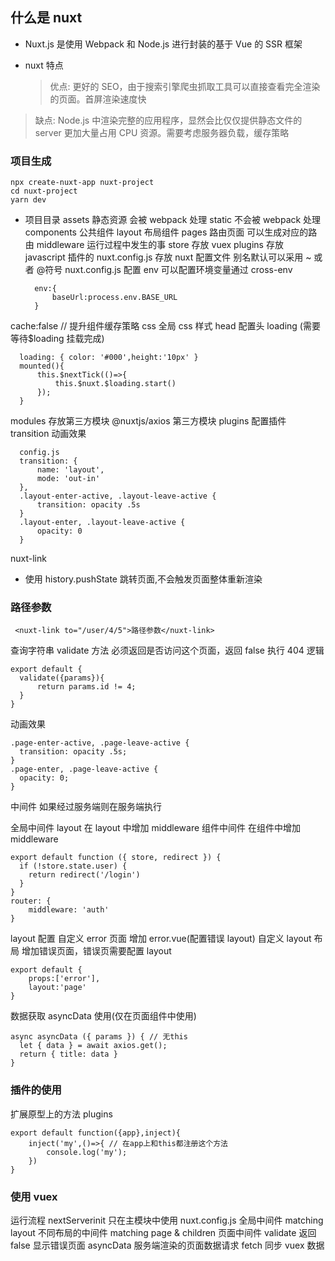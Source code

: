 ## 什么是 nuxt

- Nuxt.js 是使用 Webpack 和 Node.js 进行封装的基于 Vue 的 SSR 框架

- nuxt 特点
  > 优点:
  > 更好的 SEO，由于搜索引擎爬虫抓取工具可以直接查看完全渲染的页面。首屏渲染速度快

> 缺点:
> Node.js 中渲染完整的应用程序，显然会比仅仅提供静态文件的 server 更加大量占用 CPU 资源。需要考虑服务器负载，缓存策略

### 项目生成

```
npx create-nuxt-app nuxt-project
cd nuxt-project
yarn dev
```

- 项目目录
  assets 静态资源 会被 webpack 处理
  static 不会被 webpack 处理
  components 公共组件
  layout 布局组件
  pages 路由页面 可以生成对应的路由
  middleware 运行过程中发生的事
  store 存放 vuex
  plugins 存放 javascript 插件的
  nuxt.config.js 存放 nuxt 配置文件
  别名默认可以采用 ~ 或者 @符号
  nuxt.config.js 配置
  env 可以配置环境变量通过 cross-env

        env:{
            baseUrl:process.env.BASE_URL
        }

cache:false // 提升组件缓存策略
css 全局 css 样式
head 配置头
loading (需要等待\$loading 挂载完成)

      loading: { color: '#000',height:'10px' }
      mounted(){
          this.$nextTick(()=>{
              this.$nuxt.$loading.start()
          });
      }

modules 存放第三方模块 @nuxtjs/axios 第三方模块
plugins 配置插件
transition 动画效果

      config.js
      transition: {
          name: 'layout',
          mode: 'out-in'
      },
      .layout-enter-active, .layout-leave-active {
          transition: opacity .5s
      }
      .layout-enter, .layout-leave-active {
          opacity: 0
      }

nuxt-link

- 使用 history.pushState 跳转页面,不会触发页面整体重新渲染

### 路径参数

```
 <nuxt-link to="/user/4/5">路径参数</nuxt-link>
```

查询字符串
validate 方法 必须返回是否访问这个页面，返回 false 执行 404 逻辑

```
export default {
  validate({params}){
      return params.id != 4;
  }
}
```

动画效果

```
.page-enter-active, .page-leave-active {
  transition: opacity .5s;
}
.page-enter, .page-leave-active {
  opacity: 0;
}
```

中间件
如果经过服务端则在服务端执行

全局中间件
layout 在 layout 中增加 middleware
组件中间件 在组件中增加 middleware

```
export default function ({ store, redirect }) {
  if (!store.state.user) {
    return redirect('/login')
  }
}
router: {
    middleware: 'auth'
}
```

layout 配置
自定义 error 页面 增加 error.vue(配置错误 layout)
自定义 layout 布局
增加错误页面，错误页需要配置 layout

```
export default {
    props:['error'],
    layout:'page'
}
```

数据获取
asyncData 使用(仅在页面组件中使用)

```
async asyncData ({ params }) { // 无this
  let { data } = await axios.get();
  return { title: data }
}
```

### 插件的使用

扩展原型上的方法 plugins

```
export default function({app},inject){
    inject('my',()=>{ // 在app上和this都注册这个方法
        console.log('my');
    })
}
```

### 使用 vuex

运行流程
nextServerinit 只在主模块中使用
nuxt.config.js 全局中间件
matching layout 不同布局的中间件
matching page & children 页面中间件
validate 返回 false 显示错误页面
asyncData 服务端渲染的页面数据请求
fetch 同步 vuex 数据
